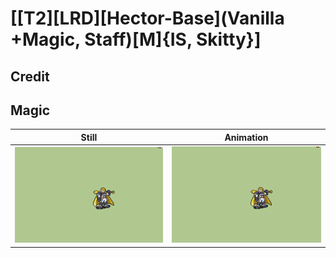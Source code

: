 # [\[T2\]\[LRD\]\[Hector-Base\]\(Vanilla +Magic, Staff\)\[M\]{IS, Skitty}]

## Credit


	
## Magic

| Still | Animation |
| :---: | :-------: |
| ![Magic still](./Magic_000.png) | ![Magic animation](./Magic.gif) |
